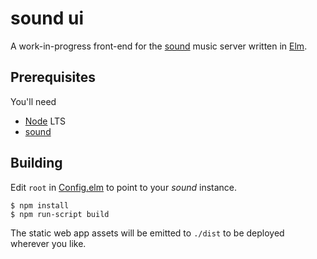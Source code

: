 # sound ui

A work-in-progress front-end for the [sound](https://github.com/hednowley/sound) music server written in [Elm](https://elm-lang.org).

## Prerequisites

You'll need

- [Node](https://nodejs.org) LTS
- [sound](https://github.com/hednowley/sound)

## Building

Edit `root` in [Config.elm](Config.elm) to point to your _sound_ instance.

```shell
$ npm install
$ npm run-script build
```

The static web app assets will be emitted to `./dist` to be deployed wherever you like.
